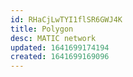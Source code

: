 ```yaml
---
id: RHaCjLwTYI1flSR6GWJ4K
title: Polygon
desc: MATIC network
updated: 1641699174194
created: 1641699169096
---
```


